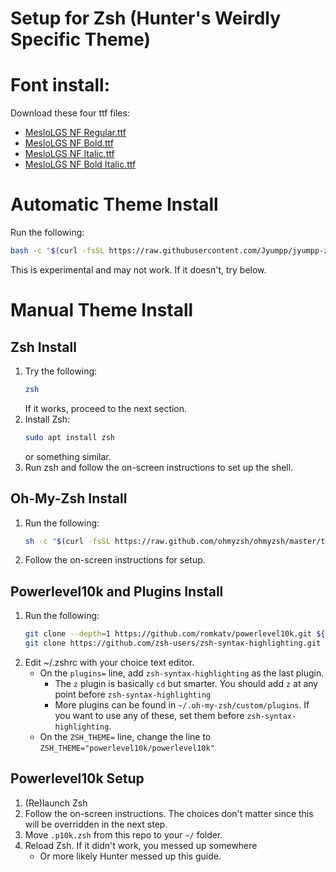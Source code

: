 # Setup for Zsh (Hunter's Weirdly Specific Theme)

# Font install:
Download these four ttf files:

- [MesloLGS NF Regular.ttf](
    https://github.com/romkatv/powerlevel10k-media/raw/master/MesloLGS%20NF%20Regular.ttf)
- [MesloLGS NF Bold.ttf](
    https://github.com/romkatv/powerlevel10k-media/raw/master/MesloLGS%20NF%20Bold.ttf)
- [MesloLGS NF Italic.ttf](
    https://github.com/romkatv/powerlevel10k-media/raw/master/MesloLGS%20NF%20Italic.ttf)
- [MesloLGS NF Bold Italic.ttf](
    https://github.com/romkatv/powerlevel10k-media/raw/master/MesloLGS%20NF%20Bold%20Italic.ttf)

# Automatic Theme Install
Run the following: 
```bash
bash -c "$(curl -fsSL https://raw.githubusercontent.com/Jyumpp/jyumpp-zsh-theme/master/setup.zsh)"
```
This is experimental and may not work. If it doesn't, try below.

# Manual Theme Install
## Zsh Install
1. Try the following:
    ```bash
    zsh
    ```
   If it works, proceed to the next section.
2. Install Zsh:
   ```bash
   sudo apt install zsh
   ```
   or something similar. 
3. Run zsh and follow the 
   on-screen instructions to set up the shell.
   
## Oh-My-Zsh Install
1. Run the following:
    ```bash
    sh -c "$(curl -fsSL https://raw.github.com/ohmyzsh/ohmyzsh/master/tools/install.sh)"
   ```
2. Follow the on-screen instructions for setup.

## Powerlevel10k and Plugins Install
1. Run the following:
    ```bash
   git clone --depth=1 https://github.com/romkatv/powerlevel10k.git ${ZSH_CUSTOM:-~/.oh-my-zsh/custom}/themes/powerlevel10k
   git clone https://github.com/zsh-users/zsh-syntax-highlighting.git ${ZSH_CUSTOM:-~/.oh-my-zsh/custom}/plugins/zsh-syntax-highlighting
   ```
2. Edit ~/.zshrc with your choice text editor. 
   - On the `plugins=` line, add `zsh-syntax-highlighting`
     as the last plugin.
     - The `z` plugin is basically `cd` but smarter. You should add `z`
       at any point before `zsh-syntax-highlighting`
     - More plugins can be found in `~/.oh-my-zsh/custom/plugins`. 
       If you want to use any of these, set them before `zsh-syntax-highlighting`.
   - On the `ZSH_THEME=` line, change the line to `ZSH_THEME="powerlevel10k/powerlevel10k"`
   
## Powerlevel10k Setup
1. (Re)launch Zsh
2. Follow the on-screen instructions. The choices don't matter
   since this will be overridden in the next step.
3. Move `.p10k.zsh` from this repo to your `~/` folder.
4. Reload Zsh. If it didn't work, you messed up somewhere
   - Or more likely Hunter messed up this guide. 
   
    